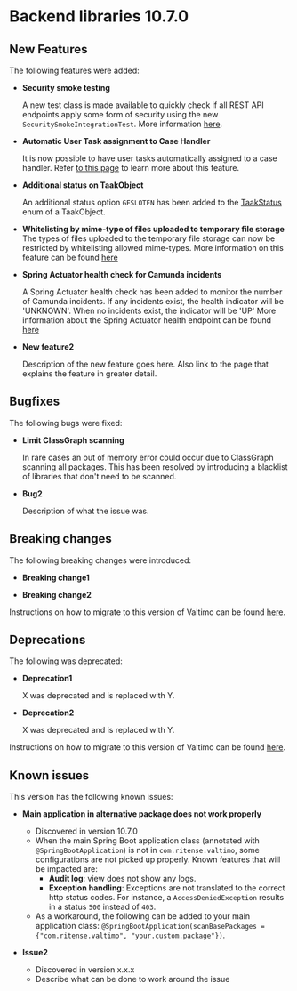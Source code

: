 # Backend libraries 10.7.0

## New Features

The following features were added:

* **Security smoke testing**

  A new test class is made available to quickly check if all REST API endpoints apply some form of security using the
  new `SecuritySmokeIntegrationTest`. More information [here](/extending-valtimo/test-utils-common/security-testing.md).

* **Automatic User Task assignment to Case Handler**

  It is now possible to have user tasks automatically assigned to a case handler.
  Refer [to this page](/using-valtimo/document/automatic-task-assignment.md) to learn more about this feature.

* **Additional status on TaakObject**

  An additional status option `GESLOTEN` has been added to the 
  [TaakStatus](https://github.com/valtimo-platform/valtimo-backend-libraries/blob/main/zgw/portaaltaak/src/main/kotlin/com/ritense/portaaltaak/TaakObject.kt#L49)
  enum of a TaakObject.

* **Whitelisting by mime-type of files uploaded to temporary file storage**
  The types of files uploaded to the temporary file storage can now be restricted by whitelisting allowed mime-types.
  More information on this feature can be found [here](/using-valtimo/upload/temporary-file-storage.md#whitelisting-file-types-for-uploads)
* **Spring Actuator health check for Camunda incidents**

  A Spring Actuator health check has been added to monitor the number of Camunda incidents.
  If any incidents exist, the health indicator will be 'UNKNOWN'. When no incidents exist, the indicator will be 'UP'
  More information about the Spring Actuator health endpoint can be found [here](https://docs.spring.io/spring-boot/docs/current/reference/html/actuator.html#actuator.endpoints.health)

* **New feature2**

  Description of the new feature goes here.
  Also link to the page that explains the feature in greater detail.

## Bugfixes

The following bugs were fixed:

* **Limit ClassGraph scanning**

  In rare cases an out of memory error could occur due to ClassGraph scanning all packages. This has been resolved by
  introducing a blacklist of libraries that don't need to be scanned.

* **Bug2**

  Description of what the issue was.

## Breaking changes

The following breaking changes were introduced:

* **Breaking change1**

* **Breaking change2**

Instructions on how to migrate to this version of Valtimo can be found [here](migration.md).

## Deprecations

The following was deprecated:

* **Deprecation1**

  X was deprecated and is replaced with Y.

* **Deprecation2**

  X was deprecated and is replaced with Y.

Instructions on how to migrate to this version of Valtimo can be found [here](migration.md).

## Known issues

This version has the following known issues:

* **Main application in alternative package does not work properly**
  * Discovered in version 10.7.0
  * When the main Spring Boot application class (annotated with `@SpringBootApplication`) is not
    in `com.ritense.valtimo`, some configurations are not picked up properly. Known features that will be impacted are:
    * **Audit log**: view does not show any logs.
    * **Exception handling**: Exceptions are not translated to the correct http status codes. For instance,
      a `AccessDeniedException` results in a status `500` instead of `403`.
  * As a workaround, the following can be added to your main application
    class: `@SpringBootApplication(scanBasePackages = {"com.ritense.valtimo", "your.custom.package"})`.

* **Issue2**
    * Discovered in version x.x.x
    * Describe what can be done to work around the issue
